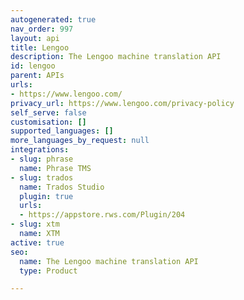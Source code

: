 ```yaml
---
autogenerated: true
nav_order: 997
layout: api
title: Lengoo
description: The Lengoo machine translation API
id: lengoo
parent: APIs
urls:
- https://www.lengoo.com/
privacy_url: https://www.lengoo.com/privacy-policy
self_serve: false
customisation: []
supported_languages: []
more_languages_by_request: null
integrations:
- slug: phrase
  name: Phrase TMS
- slug: trados
  name: Trados Studio
  plugin: true
  urls:
  - https://appstore.rws.com/Plugin/204
- slug: xtm
  name: XTM
active: true
seo:
  name: The Lengoo machine translation API
  type: Product

---
```


